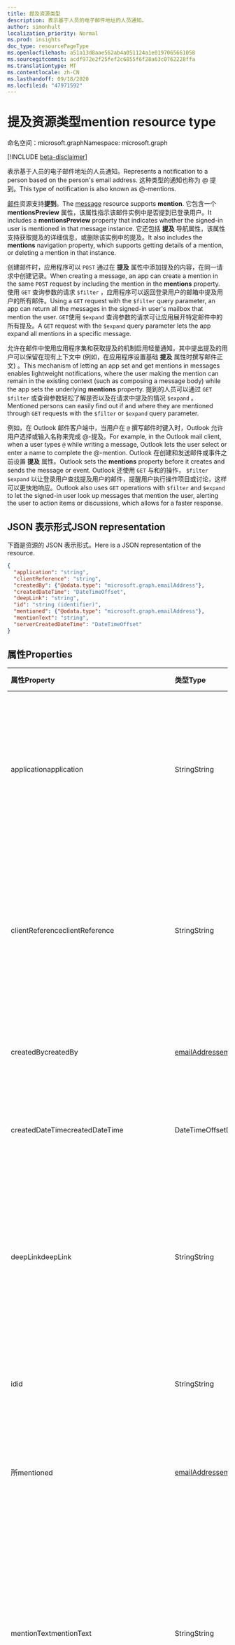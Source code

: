 ```yaml
---
title: 提及资源类型
description: 表示基于人员的电子邮件地址的人员通知。
author: simonhult
localization_priority: Normal
ms.prod: insights
doc_type: resourcePageType
ms.openlocfilehash: a51a13d8aae562ab4a051124a1e0197065661058
ms.sourcegitcommit: acdf972e2f25fef2c6855f6f28a63c0762228ffa
ms.translationtype: MT
ms.contentlocale: zh-CN
ms.lasthandoff: 09/18/2020
ms.locfileid: "47971592"
---
```

# <a name="mention-resource-type"></a><span data-ttu-id="f858e-103">提及资源类型</span><span class="sxs-lookup"><span data-stu-id="f858e-103">mention resource type</span></span>

<span data-ttu-id="f858e-104">命名空间：microsoft.graph</span><span class="sxs-lookup"><span data-stu-id="f858e-104">Namespace: microsoft.graph</span></span>

[!INCLUDE [beta-disclaimer](../../includes/beta-disclaimer.md)]

<span data-ttu-id="f858e-105">表示基于人员的电子邮件地址的人员通知。</span><span class="sxs-lookup"><span data-stu-id="f858e-105">Represents a notification to a person based on the person's email address.</span></span> <span data-ttu-id="f858e-106">这种类型的通知也称为 @ 提到。</span><span class="sxs-lookup"><span data-stu-id="f858e-106">This type of notification is also known as @-mentions.</span></span>

<span data-ttu-id="f858e-107">[邮件](../resources/message.md)资源支持**提到**。</span><span class="sxs-lookup"><span data-stu-id="f858e-107">The [message](../resources/message.md) resource supports **mention**.</span></span> <span data-ttu-id="f858e-108">它包含一个 **mentionsPreview** 属性，该属性指示该邮件实例中是否提到已登录用户。</span><span class="sxs-lookup"><span data-stu-id="f858e-108">It includes a **mentionsPreview** property that indicates whether the signed-in user is mentioned in that message instance.</span></span> <span data-ttu-id="f858e-109">它还包括 **提及** 导航属性，该属性支持获取提及的详细信息，或删除该实例中的提及。</span><span class="sxs-lookup"><span data-stu-id="f858e-109">It also includes the **mentions** navigation property, which supports getting details of a mention, or deleting a mention in that instance.</span></span>

<span data-ttu-id="f858e-110">创建邮件时，应用程序可以 `POST` 通过在 **提及** 属性中添加提及的内容，在同一请求中创建记录。</span><span class="sxs-lookup"><span data-stu-id="f858e-110">When creating a message, an app can create a mention in the same `POST` request by including the mention in the **mentions** property.</span></span> <span data-ttu-id="f858e-111">使用 `GET` 查询参数的请求 `$filter` ，应用程序可以返回登录用户的邮箱中提及用户的所有邮件。</span><span class="sxs-lookup"><span data-stu-id="f858e-111">Using a `GET` request with the `$filter` query parameter, an app can return all the messages in the signed-in user's mailbox that mention the user.</span></span> <span data-ttu-id="f858e-112">`GET`使用 `$expand` 查询参数的请求可让应用展开特定邮件中的所有提及。</span><span class="sxs-lookup"><span data-stu-id="f858e-112">A `GET` request with the `$expand` query parameter lets the app expand all mentions in a specific message.</span></span>

<span data-ttu-id="f858e-113">允许在邮件中使用应用程序集和获取提及的机制启用轻量通知，其中提出提及的用户可以保留在现有上下文中 (例如，在应用程序设置基础 **提及** 属性时撰写邮件正文) 。</span><span class="sxs-lookup"><span data-stu-id="f858e-113">This mechanism of letting an app set and get mentions in messages enables lightweight notifications, where the user making the mention can remain in the existing context (such as composing a message body) while the app sets the underlying **mentions** property.</span></span> <span data-ttu-id="f858e-114">提到的人员可以通过 `GET` `$filter` 或查询参数轻松了解是否以及在请求中提及的情况 `$expand` 。</span><span class="sxs-lookup"><span data-stu-id="f858e-114">Mentioned persons can easily find out if and where they are mentioned through `GET` requests with the `$filter` or `$expand` query parameter.</span></span>  

<span data-ttu-id="f858e-115">例如，在 Outlook 邮件客户端中，当用户在 `@` 撰写邮件时键入时，Outlook 允许用户选择或输入名称来完成 @-提及。</span><span class="sxs-lookup"><span data-stu-id="f858e-115">For example, in the Outlook mail client, when a user types `@` while writing a message, Outlook lets the user select or enter a name to complete the @-mention.</span></span> <span data-ttu-id="f858e-116">Outlook 在创建和发送邮件或事件之前设置 **提及** 属性。</span><span class="sxs-lookup"><span data-stu-id="f858e-116">Outlook sets the **mentions** property before it creates and sends the message or event.</span></span> <span data-ttu-id="f858e-117">Outlook 还使用 `GET` 与和的操作， `$filter` `$expand` 以让登录用户查找提及用户的邮件，提醒用户执行操作项目或讨论，这样可以更快地响应。</span><span class="sxs-lookup"><span data-stu-id="f858e-117">Outlook also uses `GET` operations with `$filter` and `$expand` to let the signed-in user look up messages that mention the user, alerting the user to action items or discussions, which allows for a faster response.</span></span>


## <a name="json-representation"></a><span data-ttu-id="f858e-118">JSON 表示形式</span><span class="sxs-lookup"><span data-stu-id="f858e-118">JSON representation</span></span>

<span data-ttu-id="f858e-119">下面是资源的 JSON 表示形式。</span><span class="sxs-lookup"><span data-stu-id="f858e-119">Here is a JSON representation of the resource.</span></span>

<!-- {
  "blockType": "resource",
  "optionalProperties": [

  ],
  "@odata.type": "microsoft.graph.mention"
}-->

```json
{
  "application": "string",
  "clientReference": "string",
  "createdBy": {"@odata.type": "microsoft.graph.emailAddress"},
  "createdDateTime": "DateTimeOffset",
  "deepLink": "string",
  "id": "string (identifier)",
  "mentioned": {"@odata.type": "microsoft.graph.emailAddress"},
  "mentionText": "string",
  "serverCreatedDateTime": "DateTimeOffset"
}

```
## <a name="properties"></a><span data-ttu-id="f858e-120">属性</span><span class="sxs-lookup"><span data-stu-id="f858e-120">Properties</span></span>
| <span data-ttu-id="f858e-121">属性</span><span class="sxs-lookup"><span data-stu-id="f858e-121">Property</span></span>     | <span data-ttu-id="f858e-122">类型</span><span class="sxs-lookup"><span data-stu-id="f858e-122">Type</span></span>   |<span data-ttu-id="f858e-123">说明</span><span class="sxs-lookup"><span data-stu-id="f858e-123">Description</span></span>|
|:---------------|:--------|:----------|
|<span data-ttu-id="f858e-124">application</span><span class="sxs-lookup"><span data-stu-id="f858e-124">application</span></span> | <span data-ttu-id="f858e-125">String</span><span class="sxs-lookup"><span data-stu-id="f858e-125">String</span></span> | <span data-ttu-id="f858e-126">在其中创建提及的应用程序的名称。</span><span class="sxs-lookup"><span data-stu-id="f858e-126">The name of the application where the mention is created.</span></span> <span data-ttu-id="f858e-127">可选。</span><span class="sxs-lookup"><span data-stu-id="f858e-127">Optional.</span></span> <span data-ttu-id="f858e-128">不会对 **邮件**使用和默认为 null。</span><span class="sxs-lookup"><span data-stu-id="f858e-128">Not used and defaulted as null for **message**.</span></span> |
|<span data-ttu-id="f858e-129">clientReference</span><span class="sxs-lookup"><span data-stu-id="f858e-129">clientReference</span></span> | <span data-ttu-id="f858e-130">String</span><span class="sxs-lookup"><span data-stu-id="f858e-130">String</span></span> | <span data-ttu-id="f858e-131">代表资源实例的父项的唯一标识符。</span><span class="sxs-lookup"><span data-stu-id="f858e-131">A unique identifier that represents a parent of the resource instance.</span></span> <span data-ttu-id="f858e-132">可选。</span><span class="sxs-lookup"><span data-stu-id="f858e-132">Optional.</span></span> <span data-ttu-id="f858e-133">不会对 **邮件**使用和默认为 null。</span><span class="sxs-lookup"><span data-stu-id="f858e-133">Not used and defaulted as null for **message**.</span></span> |
|<span data-ttu-id="f858e-134">createdBy</span><span class="sxs-lookup"><span data-stu-id="f858e-134">createdBy</span></span>  | [<span data-ttu-id="f858e-135">emailAddress</span><span class="sxs-lookup"><span data-stu-id="f858e-135">emailAddress</span></span>](../resources/emailaddress.md) | <span data-ttu-id="f858e-136">提出提及的用户的电子邮件信息。</span><span class="sxs-lookup"><span data-stu-id="f858e-136">The email information of the user who made the mention.</span></span> |
|<span data-ttu-id="f858e-137">createdDateTime</span><span class="sxs-lookup"><span data-stu-id="f858e-137">createdDateTime</span></span>  |<span data-ttu-id="f858e-138">DateTimeOffset</span><span class="sxs-lookup"><span data-stu-id="f858e-138">DateTimeOffset</span></span> |<span data-ttu-id="f858e-139">在客户端上创建提及的日期和时间。</span><span class="sxs-lookup"><span data-stu-id="f858e-139">The date and time that the mention is created on the client.</span></span> |
|<span data-ttu-id="f858e-140">deepLink</span><span class="sxs-lookup"><span data-stu-id="f858e-140">deepLink</span></span> | <span data-ttu-id="f858e-141">String</span><span class="sxs-lookup"><span data-stu-id="f858e-141">String</span></span> | <span data-ttu-id="f858e-142">指向资源实例中提及的上下文的深层 web 链接。</span><span class="sxs-lookup"><span data-stu-id="f858e-142">A deep web link to the context of the mention in the resource instance.</span></span> <span data-ttu-id="f858e-143">可选。</span><span class="sxs-lookup"><span data-stu-id="f858e-143">Optional.</span></span> <span data-ttu-id="f858e-144">不会对 **邮件**使用和默认为 null。</span><span class="sxs-lookup"><span data-stu-id="f858e-144">Not used and defaulted as null for **message**.</span></span> |
|<span data-ttu-id="f858e-145">id</span><span class="sxs-lookup"><span data-stu-id="f858e-145">id</span></span> | <span data-ttu-id="f858e-146">String</span><span class="sxs-lookup"><span data-stu-id="f858e-146">String</span></span>| <span data-ttu-id="f858e-147">资源实例中提及的唯一标识符。</span><span class="sxs-lookup"><span data-stu-id="f858e-147">The unique identifier of a mention in a resource instance.</span></span>|
|<span data-ttu-id="f858e-148">所</span><span class="sxs-lookup"><span data-stu-id="f858e-148">mentioned</span></span> | [<span data-ttu-id="f858e-149">emailAddress</span><span class="sxs-lookup"><span data-stu-id="f858e-149">emailAddress</span></span>](../resources/emailaddress.md) | <span data-ttu-id="f858e-150">提到的人员的电子邮件信息。</span><span class="sxs-lookup"><span data-stu-id="f858e-150">The email information of the mentioned person.</span></span> <span data-ttu-id="f858e-151">必需。</span><span class="sxs-lookup"><span data-stu-id="f858e-151">Required.</span></span> |
|<span data-ttu-id="f858e-152">mentionText</span><span class="sxs-lookup"><span data-stu-id="f858e-152">mentionText</span></span> | <span data-ttu-id="f858e-153">String</span><span class="sxs-lookup"><span data-stu-id="f858e-153">String</span></span> | <span data-ttu-id="f858e-154">可选。</span><span class="sxs-lookup"><span data-stu-id="f858e-154">Optional.</span></span> <span data-ttu-id="f858e-155">不会对 **邮件**使用和默认为 null。</span><span class="sxs-lookup"><span data-stu-id="f858e-155">Not used and defaulted as null for **message**.</span></span> <span data-ttu-id="f858e-156">若要获取邮件中提及的内容，请改为查看邮件的 **bodyPreview** 属性。</span><span class="sxs-lookup"><span data-stu-id="f858e-156">To get the mentions in a message, see the **bodyPreview** property of the message instead.</span></span> |
|<span data-ttu-id="f858e-157">serverCreatedDateTime</span><span class="sxs-lookup"><span data-stu-id="f858e-157">serverCreatedDateTime</span></span> | <span data-ttu-id="f858e-158">DateTimeOffset</span><span class="sxs-lookup"><span data-stu-id="f858e-158">DateTimeOffset</span></span> | <span data-ttu-id="f858e-159">在服务器上创建提及的日期和时间。</span><span class="sxs-lookup"><span data-stu-id="f858e-159">The date and time that the mention is created on the server.</span></span> <span data-ttu-id="f858e-160">可选。</span><span class="sxs-lookup"><span data-stu-id="f858e-160">Optional.</span></span> <span data-ttu-id="f858e-161">不会对 **邮件**使用和默认为 null。</span><span class="sxs-lookup"><span data-stu-id="f858e-161">Not used and defaulted as null for **message**.</span></span> |

## <a name="relationships"></a><span data-ttu-id="f858e-162">关系</span><span class="sxs-lookup"><span data-stu-id="f858e-162">Relationships</span></span>
<span data-ttu-id="f858e-163">无</span><span class="sxs-lookup"><span data-stu-id="f858e-163">None</span></span>


## <a name="methods"></a><span data-ttu-id="f858e-164">方法</span><span class="sxs-lookup"><span data-stu-id="f858e-164">Methods</span></span>

| <span data-ttu-id="f858e-165">方法</span><span class="sxs-lookup"><span data-stu-id="f858e-165">Method</span></span>           | <span data-ttu-id="f858e-166">返回类型</span><span class="sxs-lookup"><span data-stu-id="f858e-166">Return Type</span></span>    |<span data-ttu-id="f858e-167">说明</span><span class="sxs-lookup"><span data-stu-id="f858e-167">Description</span></span>|
|:---------------|:--------|:----------|
|<span data-ttu-id="f858e-168">[Post](../api/user-sendmail.md#request-2) 和 send</span><span class="sxs-lookup"><span data-stu-id="f858e-168">[Post](../api/user-sendmail.md#request-2) and send</span></span> | <span data-ttu-id="f858e-169">无</span><span class="sxs-lookup"><span data-stu-id="f858e-169">None</span></span> | <span data-ttu-id="f858e-170">创建并将提及作为新邮件的一部分发送。</span><span class="sxs-lookup"><span data-stu-id="f858e-170">Create and send mentions as part of a new message.</span></span>|
|<span data-ttu-id="f858e-171">[发布](../api/user-post-messages.md#request-2) 到新草稿</span><span class="sxs-lookup"><span data-stu-id="f858e-171">[Post](../api/user-post-messages.md#request-2) to a new draft</span></span> | <span data-ttu-id="f858e-172">包含一个或多个**提及**对象的[邮件](../resources/message.md)。</span><span class="sxs-lookup"><span data-stu-id="f858e-172">[message](../resources/message.md) that contains one or more **mention** objects.</span></span> | <span data-ttu-id="f858e-173">创建新邮件的草稿并包含一个或多个 **提及** 的对象。</span><span class="sxs-lookup"><span data-stu-id="f858e-173">Create a draft of a new message and include one or more **mention** objects.</span></span>|
|<span data-ttu-id="f858e-174">[获取](../api/user-list-messages.md#request-2) 涉及我的邮件</span><span class="sxs-lookup"><span data-stu-id="f858e-174">[Get](../api/user-list-messages.md#request-2) messages mentioning me</span></span> | <span data-ttu-id="f858e-175">[message](../resources/message.md) 集合</span><span class="sxs-lookup"><span data-stu-id="f858e-175">[message](../resources/message.md) collection</span></span> | <span data-ttu-id="f858e-176">获取已登录用户邮箱中的所有邮件，其中包含此用户的 **提及** 。</span><span class="sxs-lookup"><span data-stu-id="f858e-176">Get all the messages in the signed-in user's mailbox that contain a **mention** of this user.</span></span>|
|<span data-ttu-id="f858e-177">[获取](../api/message-get.md#example-2) 邮件及其提及内容</span><span class="sxs-lookup"><span data-stu-id="f858e-177">[Get](../api/message-get.md#example-2) a message and its mentions</span></span> | <span data-ttu-id="f858e-178">[message](../resources/message.md) 集合</span><span class="sxs-lookup"><span data-stu-id="f858e-178">[message](../resources/message.md) collection</span></span> | <span data-ttu-id="f858e-179">获取邮件并展开邮件中每个 **提及** 的详细信息。</span><span class="sxs-lookup"><span data-stu-id="f858e-179">Get a message and expand the details of each **mention** in the message.</span></span>|
|<span data-ttu-id="f858e-180">[删除](../api/message-delete.md#request-2) 提及</span><span class="sxs-lookup"><span data-stu-id="f858e-180">[Delete](../api/message-delete.md#request-2) a mention</span></span> | <span data-ttu-id="f858e-181">无</span><span class="sxs-lookup"><span data-stu-id="f858e-181">None</span></span> |<span data-ttu-id="f858e-182">在已登录用户的邮箱中删除指定邮件中指定的提及项。</span><span class="sxs-lookup"><span data-stu-id="f858e-182">Deletes the specified mention in the specified message in the signed-in user's mailbox.</span></span> |

<!-- uuid: 8fcb5dbc-d5aa-4681-8e31-b001d5168d79
2015-10-25 14:57:30 UTC -->
<!--
{
  "type": "#page.annotation",
  "description": "mention resource",
  "keywords": "",
  "section": "documentation",
  "tocPath": "",
  "suppressions": []
}
-->


